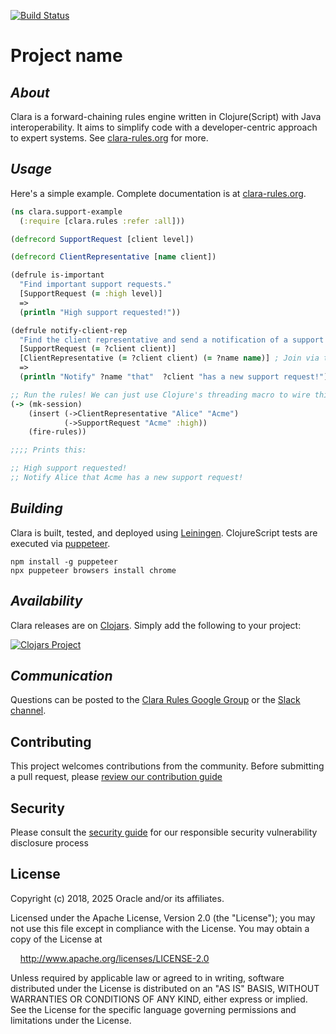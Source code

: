 [![Build Status](https://github.com/cerner/clara-rules/actions/workflows/clojure.yml/badge.svg)](https://github.com/cerner/clara-rules/actions/workflows/clojure.yml)

# Project name


## _About_

Clara is a forward-chaining rules engine written in Clojure(Script) with Java interoperability. It aims to simplify code with a developer-centric approach to expert systems. See [clara-rules.org](http://www.clara-rules.org) for more.

## _Usage_

Here's a simple example. Complete documentation is at [clara-rules.org](http://www.clara-rules.org/docs/firststeps/).

```clj
(ns clara.support-example
  (:require [clara.rules :refer :all]))

(defrecord SupportRequest [client level])

(defrecord ClientRepresentative [name client])

(defrule is-important
  "Find important support requests."
  [SupportRequest (= :high level)]
  =>
  (println "High support requested!"))

(defrule notify-client-rep
  "Find the client representative and send a notification of a support request."
  [SupportRequest (= ?client client)]
  [ClientRepresentative (= ?client client) (= ?name name)] ; Join via the ?client binding.
  =>
  (println "Notify" ?name "that"  ?client "has a new support request!"))

;; Run the rules! We can just use Clojure's threading macro to wire things up.
(-> (mk-session)
    (insert (->ClientRepresentative "Alice" "Acme")
            (->SupportRequest "Acme" :high))
    (fire-rules))

;;;; Prints this:

;; High support requested!
;; Notify Alice that Acme has a new support request!
```

## _Building_

Clara is built, tested, and deployed using [Leiningen](http://leiningen.org). 
ClojureScript tests are executed via [puppeteer](https://pptr.dev/). 
``` 
npm install -g puppeteer
npx puppeteer browsers install chrome
```

## _Availability_

Clara releases are on [Clojars](https://clojars.org/). Simply add the following to your project:

[![Clojars Project](http://clojars.org/com.cerner/clara-rules/latest-version.svg)](http://clojars.org/com.cerner/clara-rules)

## _Communication_

Questions can be posted to the [Clara Rules Google Group](https://groups.google.com/forum/?hl=en#!forum/clara-rules) or the [Slack channel](https://clojurians.slack.com/messages/clara/).  

## Contributing

This project welcomes contributions from the community. Before submitting a pull request, please [review our contribution guide](./CONTRIBUTING.md)

## Security

Please consult the [security guide](./SECURITY.md) for our responsible security vulnerability disclosure process

## License

Copyright (c) 2018, 2025 Oracle and/or its affiliates.

Licensed under the Apache License, Version 2.0 (the "License"); you may not use this file except in compliance with the License. You may obtain a copy of the License at

&nbsp;&nbsp;&nbsp;&nbsp;http://www.apache.org/licenses/LICENSE-2.0

Unless required by applicable law or agreed to in writing, software distributed under the License is distributed on an "AS IS" BASIS, WITHOUT WARRANTIES OR CONDITIONS OF ANY KIND, either express or implied. See the License for the specific language governing permissions and limitations under the License.


